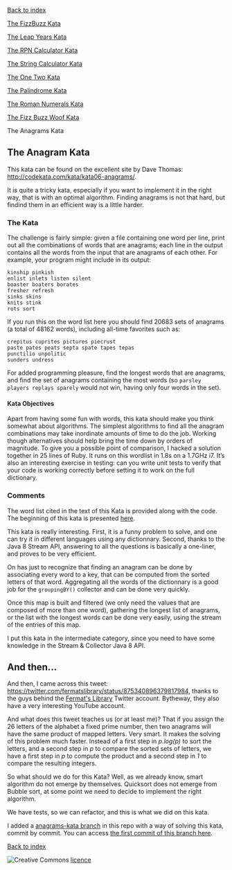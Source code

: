 [Back to index](/index.html)

[The FizzBuzz Kata](/katas/introductory/fizzbuzz-kata.html)

[The Leap Years Kata](/katas/introductory/leapyears-kata.html)

[The RPN Calculator Kata](/katas/introductory/rpncalculator-kata.html)

[The String Calculator Kata](/katas/introductory/stringcalculator-kata.html)

[The One Two Kata](/katas/introductory/onetwo-kata.html)

[The Palindrome Kata](/katas/introductory/palindrome-kata.html)

[The Roman Numerals Kata](/katas/intermediate/romannumerals-kata.html)

[The Fizz Buzz Woof Kata](/katas/intermediate/fizzbuzzwoof-kata.html)

The Anagrams Kata


## The Anagram Kata

This kata can be found on the excellent site by Dave Thomas: http://codekata.com/kata/kata06-anagrams/. 

It is quite a tricky kata, especially if you want to implement it in the right way, that is with an optimal algorithm. Finding anagrams is not that hard, but findind them in an efficient way is a little harder. 

### The Kata

The challenge is fairly simple: given a file containing one word per line, print out all the combinations of words that are anagrams; each line in the output contains all the words from the input that are anagrams of each other. For example, your program might include in its output:

```text
kinship pinkish
enlist inlets listen silent
boaster boaters borates
fresher refresh
sinks skins
knits stink
rots sort
```

If you run this on the word list here you should find 20683 sets of anagrams (a total of 48162 words), including all-time favorites such as: 

```text
crepitus cuprites pictures piecrust
paste pates peats septa spate tapes tepas
punctilio unpolitic
sunders undress
```

For added programming pleasure, find the longest words that are anagrams, and find the set of anagrams containing the most words (so `parsley players replays sparely` would not win, having only four words in the set).

#### Kata Objectives

Apart from having some fun with words, this kata should make you think somewhat about algorithms. The simplest algorithms to find all the anagram combinations may take inordinate amounts of time to do the job. Working though alternatives should help bring the time down by orders of magnitude. To give you a possible point of comparison, I hacked a solution together in 25 lines of Ruby. It runs on this wordlist in 1.8s on a 1.7GHz i7. It’s also an interesting exercise in testing: can you write unit tests to verify that your code is working correctly before setting it to work on the full dictionary.

### Comments

The word list cited in the text of this Kata is provided along with the code. The beginning of this kata is presented [here](katas/introductory/anagrams-kata.html). 

This kata is really interesting. First, it is a funny problem to solve, and one can try it in different languages using any dictionnary. Second, thanks to the Java 8 Stream API, answering to all the questions is basically a one-liner, and proves to be very efficient. 

On has just to recognize that finding an anagram can be done by associating every word to a key, that can be computed from the sorted letters of that word. Aggregating all the words of the dictionnary is a good job for the `groupingBY()` collector and can be done very quickly. 

Once this map is built and filtered (we only need the values that are composed of more than one word), gathering the longest list of anagrams, or the list with the longest words can be done very easily, using the stream of the entries of this map.
 
I put this kata in the intermediate category, since you need to have some knowledge in the Stream & Collector Java 8 API.
 
## And then...

And then, I came across this tweet: https://twitter.com/fermatslibrary/status/875340896379817984, thanks to the guys behind the [Fermat's Library](https://twitter.com/fermatslibrary) Twitter account. Bytheway, they also have a very interesting YouTube account. 

And what does this tweet teaches us (or at least me)? That if you assign the 26 letters of the alphabet a fixed prime number, then two anagrams will have the same product of mapped letters. Very smart. It makes the solving of this problem much faster. Instead of a first step in _p.log(p)_ to sort the letters, and a second step in _p_  to compare the sorted sets of letters, we have a first step in _p_ to compute the product and a second step in _1_ to compare the resulting integers. 

So what should we do for this Kata? Well, as we already know, smart algorithm do not emerge by themselves. Quicksort does not emerge from Bubble sort, at some point we need to decide to implement the right algorithm. 
 
We have tests, so we can refactor, and this is what we did on this kata. 


I added a [anagrams-kata branch](https://github.com/JosePaumard/JosePaumard.github.io/tree/anagrams-kata) in this repo with a way of solving this kata, commit by commit. You can access [the first commit of this branch here](https://github.com/JosePaumard/JosePaumard.github.io/tree/6f7649615b6b016f8a75c829c478fa7857210b65). 


[Back to index](/index.html)

![Creative Commons](https://i.creativecommons.org/l/by-nc-sa/4.0/88x31.png) [licence](http://creativecommons.org/licenses/by-nc-sa/4.0/)
